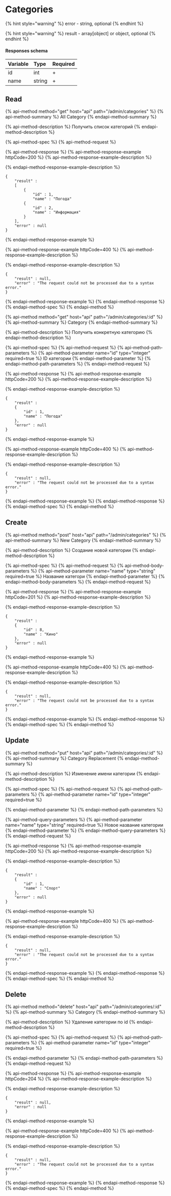 # Categories

{% hint style="warning" %}
error - string, optional
{% endhint %}

{% hint style="warning" %}
result - array\[object\] or object, optional
{% endhint %}

#### Responses schema

| Variable | Type | Required |
| :--- | :--- | :--- |
| id | int | + |
| name | string | + |

## Read

{% api-method method="get" host="api" path="/admin/categories" %}
{% api-method-summary %}
All Category
{% endapi-method-summary %}

{% api-method-description %}
Получить список категорий
{% endapi-method-description %}

{% api-method-spec %}
{% api-method-request %}

{% api-method-response %}
{% api-method-response-example httpCode=200 %}
{% api-method-response-example-description %}

{% endapi-method-response-example-description %}

```
{  
    "result" : 
    [
        { 
            "id" : 1, 
            "name" : "Погода"
        { 
            "id" : 2, 
            "name" : "Информация"
        }
    ], 
    "error" : null
}
```
{% endapi-method-response-example %}

{% api-method-response-example httpCode=400 %}
{% api-method-response-example-description %}

{% endapi-method-response-example-description %}

```
{
    "result" : null,
    "error" : "The request could not be processed due to a syntax error." 
}
```
{% endapi-method-response-example %}
{% endapi-method-response %}
{% endapi-method-spec %}
{% endapi-method %}

{% api-method method="get" host="api" path="/admin/categories/:id" %}
{% api-method-summary %}
Category
{% endapi-method-summary %}

{% api-method-description %}
Получить конкретную категорию
{% endapi-method-description %}

{% api-method-spec %}
{% api-method-request %}
{% api-method-path-parameters %}
{% api-method-parameter name="id" type="integer" required=true %}
ID категории
{% endapi-method-parameter %}
{% endapi-method-path-parameters %}
{% endapi-method-request %}

{% api-method-response %}
{% api-method-response-example httpCode=200 %}
{% api-method-response-example-description %}

{% endapi-method-response-example-description %}

```
{ 
    "result" :
    {
        "id" : 1, 
        "name" : "Погода"
    },
    "error" : null
}
```
{% endapi-method-response-example %}

{% api-method-response-example httpCode=400 %}
{% api-method-response-example-description %}

{% endapi-method-response-example-description %}

```
{ 
    "result" : null,
    "error" : "The request could not be processed due to a syntax error."
}
```
{% endapi-method-response-example %}
{% endapi-method-response %}
{% endapi-method-spec %}
{% endapi-method %}

## Create

{% api-method method="post" host="api" path="/admin/categories" %}
{% api-method-summary %}
New Category
{% endapi-method-summary %}

{% api-method-description %}
Создание новой категории
{% endapi-method-description %}

{% api-method-spec %}
{% api-method-request %}
{% api-method-body-parameters %}
{% api-method-parameter name="name" type="string" required=true %}
Название категори
{% endapi-method-parameter %}
{% endapi-method-body-parameters %}
{% endapi-method-request %}

{% api-method-response %}
{% api-method-response-example httpCode=201 %}
{% api-method-response-example-description %}

{% endapi-method-response-example-description %}

```
{ 
    "result" : 
    {
        "id" : 8, 
        "name" : "Кино" 
    },
    "error" : null
}
```
{% endapi-method-response-example %}

{% api-method-response-example httpCode=400 %}
{% api-method-response-example-description %}

{% endapi-method-response-example-description %}

```
{ 
    "result" : null,
    "error" : "The request could not be processed due to a syntax error."
}
```
{% endapi-method-response-example %}
{% endapi-method-response %}
{% endapi-method-spec %}
{% endapi-method %}

## Update

{% api-method method="put" host="api" path="/admin/categories/:id" %}
{% api-method-summary %}
Category Replacement
{% endapi-method-summary %}

{% api-method-description %}
Изменение имени категории
{% endapi-method-description %}

{% api-method-spec %}
{% api-method-request %}
{% api-method-path-parameters %}
{% api-method-parameter name="id" type="integer" required=true %}

{% endapi-method-parameter %}
{% endapi-method-path-parameters %}

{% api-method-query-parameters %}
{% api-method-parameter name="name" type="string" required=true %}
Новое название категории
{% endapi-method-parameter %}
{% endapi-method-query-parameters %}
{% endapi-method-request %}

{% api-method-response %}
{% api-method-response-example httpCode=200 %}
{% api-method-response-example-description %}

{% endapi-method-response-example-description %}

```
{
    "result" :
    {
        "id" : 1,
        "name" : "Спорт"
    },
    "error" : null
}
```
{% endapi-method-response-example %}

{% api-method-response-example httpCode=400 %}
{% api-method-response-example-description %}

{% endapi-method-response-example-description %}

```
{
    "result" : null,
    "error" : "The request could not be processed due to a syntax error." 
}
```
{% endapi-method-response-example %}
{% endapi-method-response %}
{% endapi-method-spec %}
{% endapi-method %}

## Delete

{% api-method method="delete" host="api" path="/admin/categories/:id" %}
{% api-method-summary %}
Category
{% endapi-method-summary %}

{% api-method-description %}
Удаление категории по id
{% endapi-method-description %}

{% api-method-spec %}
{% api-method-request %}
{% api-method-path-parameters %}
{% api-method-parameter name="id" type="integer" required=true %}

{% endapi-method-parameter %}
{% endapi-method-path-parameters %}
{% endapi-method-request %}

{% api-method-response %}
{% api-method-response-example httpCode=204 %}
{% api-method-response-example-description %}

{% endapi-method-response-example-description %}

```
{ 
    "result" : null,
    "error" : null
}
```
{% endapi-method-response-example %}

{% api-method-response-example httpCode=400 %}
{% api-method-response-example-description %}

{% endapi-method-response-example-description %}

```
{ 
    "result" : null,
    "error" : "The request could not be processed due to a syntax error." 
}
```
{% endapi-method-response-example %}
{% endapi-method-response %}
{% endapi-method-spec %}
{% endapi-method %}

